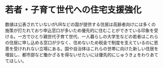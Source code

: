 # 若者・子育て世代への住宅支援強化

数値は公表されていないがURなどの国が提供する住居は高齢者向けには多くの施策が打たれており申込窓口が多いため優先的に住むことができている印象を受ける。一方でひとり親世代子育て世代、一人暮らしの大学生などの若者はこれらの住居に申し込める窓口が少なく、住めないため税金で制度を支えているのに恩恵を受けれれない立場にある。国や自治体はこれらの世帯に向けた新しい住居を増設し、都市部など働かざるを得ないせたいには優先的にじゅうきょをわりあててほしい。